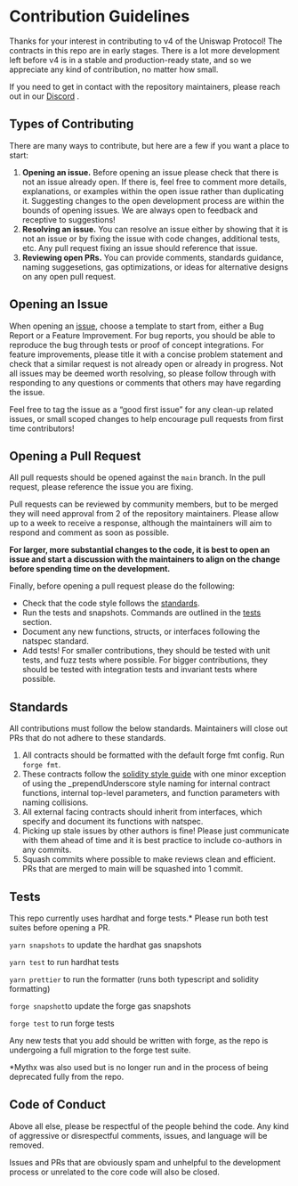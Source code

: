 # Contribution Guidelines 

Thanks for your interest in contributing to v4 of the Uniswap Protocol! The contracts in this repo are in early stages. There is a lot more development left before v4 is in a stable and production-ready state, and so we appreciate any kind of contribution, no matter how small.

If you need to get in contact with the repository maintainers, please reach out in our [Discord](https://discord.com/invite/FCfyBSbCU5) .

## Types of Contributing

There are many ways to contribute, but here are a few if you want a place to start:

1. **Opening an issue.** Before opening an issue please check that there is not an issue already open. If there is, feel free to comment more details, explanations, or examples within the open issue rather than duplicating it. Suggesting changes to the open development process are within the bounds of opening issues. We are always open to feedback and receptive to suggestions!
2. **Resolving an issue.** You can resolve an issue either by showing that it is not an issue or by fixing the issue with code changes, additional tests, etc. Any pull request fixing an issue should reference that issue.
3. **Reviewing open PRs.** You can provide comments, standards guidance, naming suggesetions, gas optimizations, or ideas for alternative designs on any open pull request. 

## Opening an Issue

When opening an [issue](https://github.com/Uniswap/core-next/issues/new/choose), choose a template to start from, either a Bug Report or a Feature Improvement. For bug reports, you should be able to reproduce the bug through tests or proof of concept integrations. For feature improvements, please title it with a concise problem statement and check that a similar request is not already open or already in progress. Not all issues may be deemed worth resolving, so please follow through with responding to any questions or comments that others may have regarding the issue.

Feel free to tag the issue as a “good first issue” for any clean-up related issues, or small scoped changes to help encourage pull requests from first time contributors!

## Opening a Pull Request

All pull requests should be opened against the `main` branch.  In the pull request, please reference the issue you are fixing.

Pull requests can be reviewed by community members, but to be merged they will need approval from 2 of the repository maintainers. Please allow up to a week to receive a response, although the maintainers will aim to respond and comment as soon as possible.

**For larger, more substantial changes to the code, it is best to open an issue and start a discussion with the maintainers to align on the change before spending time on the development.**

Finally, before opening a pull request please do the following:

- Check that the code style follows the [standards](#standards).
- Run the tests and snapshots. Commands are outlined in the [tests](#tests) section.
- Document any new functions, structs, or interfaces following the natspec standard.
- Add tests! For smaller contributions, they should be tested with unit tests, and fuzz tests where possible. For bigger contributions, they should be tested with integration tests and invariant tests where possible.

## Standards

All contributions must follow the below standards. Maintainers will close out PRs that do not adhere to these standards.

1. All contracts should be formatted with the default forge fmt config. Run `forge fmt`.
2. These contracts follow the [solidity style guide](https://docs.soliditylang.org/en/v0.8.17/style-guide.html) with one minor exception of using the _prependUnderscore style naming for internal contract functions, internal top-level parameters, and function parameters with naming collisions.
3. All external facing contracts should inherit from interfaces, which specify and document its functions with natspec.
4. Picking up stale issues by other authors is fine! Please just communicate with them ahead of time and it is best practice to include co-authors in any commits.
5. Squash commits where possible to make reviews clean and efficient. PRs that are merged to main will be squashed into 1 commit.

## Tests 

This repo currently uses hardhat and forge tests.* Please run both test suites before opening a PR. 

`yarn snapshots` to update the hardhat gas snapshots

`yarn test` to run hardhat tests

`yarn prettier` to run the formatter (runs both typescript and solidity formatting)

`forge snapshot`to update the forge gas snapshots

`forge test` to run forge tests

Any new tests that you add should be written with forge, as the repo is undergoing a full migration to the forge test suite.

*Mythx was also used but is no longer run and in the process of being deprecated fully from the repo.

## Code of Conduct 

Above all else, please be respectful of the people behind the code. Any kind of aggressive or disrespectful comments, issues, and language will be removed. 

Issues and PRs that are obviously spam and unhelpful to the development process or unrelated  to the core code will also be closed.